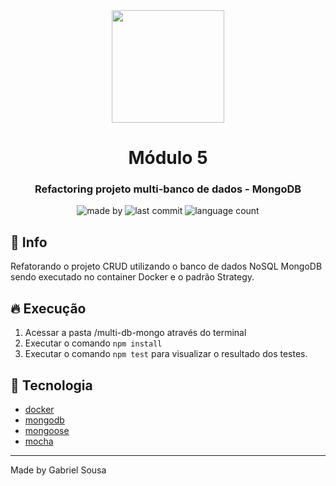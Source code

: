 <div align="center">   
   <img src="https://cdn4.iconfinder.com/data/icons/logos-and-brands/512/233_Node_Js_logo-256.png" width="180px">   
   <h1>Módulo 5</h1>
</div>

<h3 align="center">
  Refactoring projeto multi-banco de dados - MongoDB
</h3>

<p align="center">
  <img alt="made by" src="https://img.shields.io/badge/made%20by-Gabriel%20Sousa-539E43?style=flat-square">

  <img alt="last commit" src="https://img.shields.io/github/last-commit/gabrielbudke/imersao-desenvolvimento-api?color=539E43&style=flat-square">

  <img alt="language count" src="https://img.shields.io/github/languages/count/gabrielbudke/imersao-desenvolvimento-api?color=539E43&style=flat-square">
</p>

## :pushpin: Info
Refatorando o projeto CRUD utilizando o banco de dados NoSQL MongoDB sendo executado no container Docker e o padrão Strategy.

## :fire: Execução
1. Acessar a pasta /multi-db-mongo através do terminal
2. Executar o comando ```npm install```
3. Executar o comando ```npm test``` para visualizar o resultado dos testes.

## :rocket: Tecnologia
- [docker](https://hub.docker.com/_/mongo)
- [mongodb](https://www.mongodb.com/home)
- [mongoose](https://mongoosejs.com/)
- [mocha](https://mochajs.org/)

---
Made by Gabriel Sousa